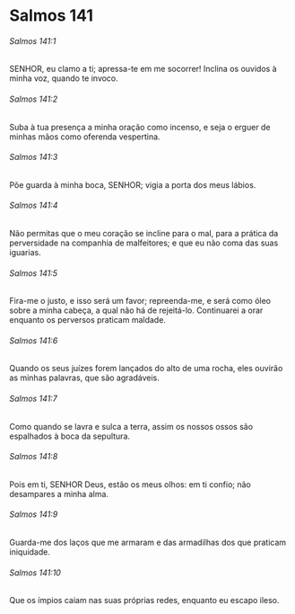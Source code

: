 # Salmos 141

###### Salmos 141:1

SENHOR, eu clamo a ti; apressa-te em me socorrer! Inclina os ouvidos à minha voz, quando te invoco.

###### Salmos 141:2

Suba à tua presença a minha oração como incenso, e seja o erguer de minhas mãos como oferenda vespertina.

###### Salmos 141:3

Põe guarda à minha boca, SENHOR; vigia a porta dos meus lábios.

###### Salmos 141:4

Não permitas que o meu coração se incline para o mal, para a prática da perversidade na companhia de malfeitores; e que eu não coma das suas iguarias.

###### Salmos 141:5

Fira-me o justo, e isso será um favor; repreenda-me, e será como óleo sobre a minha cabeça, a qual não há de rejeitá-lo. Continuarei a orar enquanto os perversos praticam maldade.

###### Salmos 141:6

Quando os seus juízes forem lançados do alto de uma rocha, eles ouvirão as minhas palavras, que são agradáveis.

###### Salmos 141:7

Como quando se lavra e sulca a terra, assim os nossos ossos são espalhados à boca da sepultura.

###### Salmos 141:8

Pois em ti, SENHOR Deus, estão os meus olhos: em ti confio; não desampares a minha alma.

###### Salmos 141:9

Guarda-me dos laços que me armaram e das armadilhas dos que praticam iniquidade.

###### Salmos 141:10

Que os ímpios caiam nas suas próprias redes, enquanto eu escapo ileso.

